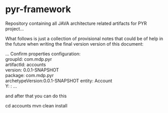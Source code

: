 # pyr-framework

Repository containing all JAVA architecture related artifacts for PYR project...

What follows is just a collection of provisional notes that could be of help in the future when writing the final version
version of this document:



...
Confirm properties configuration:  
groupId: com.mdp.pyr  
artifactId: accounts  
version: 0.0.1-SNAPSHOT  
package: com.mdp.pyr  
archetypeVersion:0.0.1-SNAPSHOT
entity: Account  
 Y: :
...

and after that you can do this

cd accounts
mvn clean install

